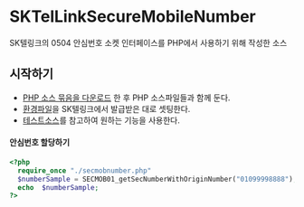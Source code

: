 # SKTelLinkSecureMobileNumber
SK텔링크의 0504 안심번호 소켓 인터페이스를 PHP에서 사용하기 위해 작성한 소스


## 시작하기
- [PHP 소스 묶음을 다운로드](https://github.com/whiteday910/SKTelLinkSecureMobileNumber/archive/master.zip) 한 후 PHP 소스파일들과 함께 둔다.
- [환경파일](https://github.com/whiteday910/SKTelLinkSecureMobileNumber/blob/master/config.php)을 SK텔링크에서 발급받은 대로 셋팅한다.
- [테스트소스](https://github.com/whiteday910/SKTelLinkSecureMobileNumber/blob/master/test.php)를 참고하여 원하는 기능을 사용한다.

#### 안심번호 할당하기
```php
<?php
  require_once "./secmobnumber.php"
  $numberSample = SECMOB01_getSecNumberWithOriginNumber("01099998888");
  echo  $numberSample;
?>
```
